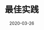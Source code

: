 ---
title: '最佳实践'
date: 2020-03-26
permalink: 'react/redux'
tag:
  - react
categories:
  - react
---